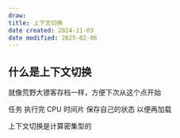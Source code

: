 ```yaml
---
draw:
title: 上下文切换
date created: 2024-11-03
date modified: 2025-02-06
---
```


## 什么是上下文切换

就像荒野大镖客存档一样，方便下次从这个点开始

任务 执⾏完 CPU 时间⽚ 保存⾃⼰的状态 以便再加载

上下文切换是计算密集型的
